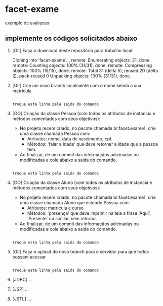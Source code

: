 # facet-exame
exemplo de avaliacao

## implemente os códigos solicitados abaixo

1. [Git] Faça o download deste repositório para trabalho local

   Cloning into 'facet-exame'...
   remote: Enumerating objects: 31, done.
   remote: Counting objects: 100% (31/31), done.
   remote: Compressing objects: 100% (15/15), done.
   remote: Total 31 (delta 5), reused 20 (delta 2), pack-reused 0
   Unpacking objects: 100% (31/31), done.


2. [Git] Crie um novo branch localmente com o nome sendo a sua matricula

   ```
   
   troque esta linha pela saida do comando
   
   ```
   
3. [OO] Criação da classe Pessoa (com todos os atributos de instancia e métodos comentados com seus objetivos):
   - No projeto recem criado, no pacote chamada br.facet.exame1, crie uma classe chamada Pessoa com:
     - Atributos: nome, data de nascimento, cpf.
     - Métodos: 'falar a idade' que deve retornar a idade que a pessoa tem. 
   - Ao finalizar, de um commit das informaçãos adicinadas ou modificadas e cole abaixo a saida do comando.
   
   ```
   
   troque esta linha pela saida do comando
   
   ```
4. [OO] Criação da classe Aluno (com todos os atributos de instancia e métodos comentados com seus objetivos):
   - No projeto recem criado, no pacote chamada br.facet.exame1, crie uma classe chamada Aluno que estende Pessoa com:
     - Atributos: matricula e curso
     - Métodos: 'presença' que deve imprimir na tela a frase 'Aqui', 'Presente' ou similar, sem retorno.
   - Ao finalizar, de um commit das informaçãos adicinadas ou modificadas e cole abaixo a saida do comando.
   
    ```
   
   troque esta linha pela saida do comando
   
   ```

5. [Git] Faça o upload do novo branch para o servidor para que todos possam acessar

    ```
   
   troque esta linha pela saida do comando
   
   ```
6. [JDBC] ...

7. [JSP] ...

8. [JSTL] ...
